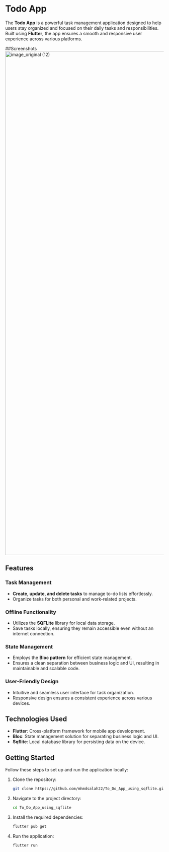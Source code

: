 # Todo App

The **Todo App** is a powerful task management application designed to help users stay organized and focused on their daily tasks and responsibilities. Built using **Flutter**, the app ensures a smooth and responsive user experience across various platforms.

##Screenshots
   <img width="1600" alt="image_original (12)" src="https://github.com/user-attachments/assets/5d350bec-8f71-4b0a-a218-4bf799447956" />

## Features

### Task Management
- **Create, update, and delete tasks** to manage to-do lists effortlessly.
- Organize tasks for both personal and work-related projects.

### Offline Functionality
- Utilizes the **SQFLite** library for local data storage.
- Save tasks locally, ensuring they remain accessible even without an internet connection.

### State Management
- Employs the **Bloc pattern** for efficient state management.
- Ensures a clean separation between business logic and UI, resulting in maintainable and scalable code.

### User-Friendly Design
- Intuitive and seamless user interface for task organization.
- Responsive design ensures a consistent experience across various devices.

## Technologies Used
- **Flutter**: Cross-platform framework for mobile app development.
- **Bloc**: State management solution for separating business logic and UI.
- **Sqflite**: Local database library for persisting data on the device.

## Getting Started

Follow these steps to set up and run the application locally:

1. Clone the repository:
   ```bash
   git clone https://github.com/mhmdsalah22/To_Do_App_using_sqflite.git
2. Navigate to the project directory:
   ```bash
   cd To_Do_App_using_sqflite
3. Install the required dependencies:
   ```bash
   flutter pub get
4. Run the application:
   ```bash
   flutter run





   
   
   
